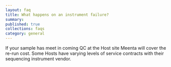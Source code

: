 ```yaml
---
layout: faq
title: What happens on an instrument failure?
summary:
published: true
collections: faqs
category: general
---
```


If your sample has meet in coming QC at the Host site Meenta will cover the re-run cost. Some Hosts have varying levels of service contracts with their sequencing instrument vendor.
